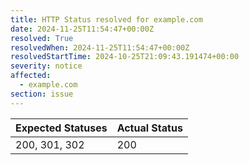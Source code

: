 ```yaml
---
title: HTTP Status resolved for example.com
date: 2024-11-25T11:54:47+00:00Z
resolved: True
resolvedWhen: 2024-11-25T11:54:47+00:00Z
resolvedStartTime: 2024-10-25T21:09:43.191474+00:00
severity: notice
affected:
  - example.com
section: issue
---
```


| Expected Statuses | Actual Status  |
|-------------------|----------------|
| 200, 301, 302 | 200 |
